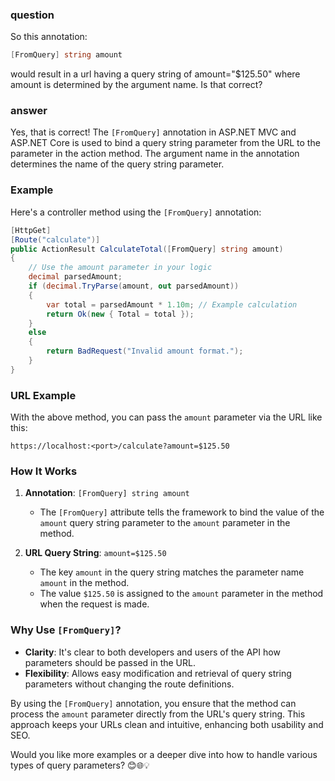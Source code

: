 ### question
So this annotation: 
```csharp
[FromQuery] string amount 
```

would result in a url having a query string of amount="$125.50" where amount is determined by the argument name. Is that correct?

### answer
Yes, that is correct! The `[FromQuery]` annotation in ASP.NET MVC and ASP.NET Core is used to bind a query string parameter from the URL to the parameter in the action method. The argument name in the annotation determines the name of the query string parameter.

### Example

Here's a controller method using the `[FromQuery]` annotation:

```csharp
[HttpGet]
[Route("calculate")]
public ActionResult CalculateTotal([FromQuery] string amount)
{
    // Use the amount parameter in your logic
    decimal parsedAmount;
    if (decimal.TryParse(amount, out parsedAmount))
    {
        var total = parsedAmount * 1.10m; // Example calculation
        return Ok(new { Total = total });
    }
    else
    {
        return BadRequest("Invalid amount format.");
    }
}
```

### URL Example

With the above method, you can pass the `amount` parameter via the URL like this:
```
https://localhost:<port>/calculate?amount=$125.50
```

### How It Works

1. **Annotation**: `[FromQuery] string amount`
   - The `[FromQuery]` attribute tells the framework to bind the value of the `amount` query string parameter to the `amount` parameter in the method.

2. **URL Query String**: `amount=$125.50`
   - The key `amount` in the query string matches the parameter name `amount` in the method.
   - The value `$125.50` is assigned to the `amount` parameter in the method when the request is made.

### Why Use `[FromQuery]`?

- **Clarity**: It's clear to both developers and users of the API how parameters should be passed in the URL.
- **Flexibility**: Allows easy modification and retrieval of query string parameters without changing the route definitions.

By using the `[FromQuery]` annotation, you ensure that the method can process the `amount` parameter directly from the URL's query string. This approach keeps your URLs clean and intuitive, enhancing both usability and SEO.

Would you like more examples or a deeper dive into how to handle various types of query parameters? 😊🌐💡
